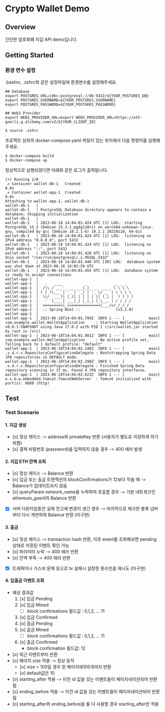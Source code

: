 # Crypto Wallet Demo

## Overview

간단한 암호화폐 지갑 API demo입니다.

## Getting Started

### 환경 변수 설정

.bashrc, .zshrc와 같은 설정파일에 환경변수를 설정해주세요.

```shell
## Database
export POSTGRES_URL=jdbc:postgresql://db:5432/${YOUR_POSTGRES_DB}
export POSTGRES_USERNAME=${YOUR_POSTGRES_USERNAME}
export POSTGRES_PASSWORD=${YOUR_POSTGRES_PASSWORD}

## Web3 Provider
export WEB3_PROVIDER_URL=export WEB3_PROVIDER_URL=https://eth-goerli.g.alchemy.com/v2/${YOUR_CLIENT_ID}
```

```shell
$ source .zshrc
```

프로젝트 상위의 docker-compose.yaml 파일이 있는 위치에서 다음 명령어를 실행해주세요.

```shell
$ docker-compose build
$ docker-compose up
```

정상적으로 실행되었다면 아래와 같은 로그가 출력됩니다.

```shell
[+] Running 2/0
 ✔ Container wallet-db-1   Created                                                                                                                                                                                                                                                                                     0.0s
 ✔ Container wallet-app-1  Created                                                                                                                                                                                                                                                                                     0.0s
Attaching to wallet-app-1, wallet-db-1
wallet-db-1   |
wallet-db-1   | PostgreSQL Database directory appears to contain a database; Skipping initialization
wallet-db-1   |
wallet-db-1   | 2023-06-18 14:04:01.424 UTC [1] LOG:  starting PostgreSQL 15.3 (Debian 15.3-1.pgdg110+1) on aarch64-unknown-linux-gnu, compiled by gcc (Debian 10.2.1-6) 10.2.1 20210110, 64-bit
wallet-db-1   | 2023-06-18 14:04:01.424 UTC [1] LOG:  listening on IPv4 address "0.0.0.0", port 5432
wallet-db-1   | 2023-06-18 14:04:01.424 UTC [1] LOG:  listening on IPv6 address "::", port 5432
wallet-db-1   | 2023-06-18 14:04:01.428 UTC [1] LOG:  listening on Unix socket "/var/run/postgresql/.s.PGSQL.5432"
wallet-db-1   | 2023-06-18 14:04:01.440 UTC [30] LOG:  database system was shut down at 2023-06-18 14:03:59 UTC
wallet-db-1   | 2023-06-18 14:04:01.455 UTC [1] LOG:  database system is ready to accept connections
wallet-app-1  |
wallet-app-1  |   .   ____          _            __ _ _
wallet-app-1  |  /\\ / ___'_ __ _ _(_)_ __  __ _ \ \ \ \
wallet-app-1  | ( ( )\___ | '_ | '_| | '_ \/ _` | \ \ \ \
wallet-app-1  |  \\/  ___)| |_)| | | | | || (_| |  ) ) ) )
wallet-app-1  |   '  |____| .__|_| |_|_| |_\__, | / / / /
wallet-app-1  |  =========|_|==============|___/=/_/_/_/
wallet-app-1  |  :: Spring Boot ::                (v3.1.0)
wallet-app-1  |
wallet-app-1  | 2023-06-18T14:04:01.799Z  INFO 1 --- [           main] com.example.wallet.WalletApplication     : Starting WalletApplication v0.0.1-SNAPSHOT using Java 17.0.2 with PID 1 (/src/wallet.jar started by root in /src)
wallet-app-1  | 2023-06-18T14:04:01.801Z  INFO 1 --- [           main] com.example.wallet.WalletApplication     : No active profile set, falling back to 1 default profile: "default"
wallet-app-1  | 2023-06-18T14:04:02.248Z  INFO 1 --- [           main] .s.d.r.c.RepositoryConfigurationDelegate : Bootstrapping Spring Data JPA repositories in DEFAULT mode.
wallet-app-1  | 2023-06-18T14:04:02.290Z  INFO 1 --- [           main] .s.d.r.c.RepositoryConfigurationDelegate : Finished Spring Data repository scanning in 37 ms. Found 4 JPA repository interfaces.
wallet-app-1  | 2023-06-18T14:04:02.623Z  INFO 1 --- [           main] o.s.b.w.embedded.tomcat.TomcatWebServer  : Tomcat initialized with port(s): 8080 (http)
```

## Test

### Test Scenario

#### 1. 지갑 생성

- [o] 정상 케이스 -> address와 privateKey 반환 (사용자가 별도로 저장하게 하기 위함)
- [o] 결제 비밀번호 (password)를 입력하지 않을 경우 -> 400 에러 발생

#### 2. 지갑 ETH 잔액 조회

- [o] 정상 케이스 -> Balance 반환
- [o] 입금 또는 출금 트랜잭션의 blockConfirmations가 12보다 작을 때 -> Balance가 업데이트되지 않음
- [o] queryParam network_name을 누락하여 호출할 경우 -> 기본 네트워크인 ethereum_goerli의 Balance 반환
- [x] 서버 다운타임동안 실제 잔고에 변경이 생긴 경우 -> 마지막으로 체크한 블록 넘버부터 다시 계싼하여 Balance 반환 (미구현)

#### 3. 출금

- [o] 정상 케이스 -> transaction hash 반환, 이후 event를 조회해보면 pending 상태로 저장된 이벤트 확인 가능
- [o] 파라미터 누락 -> 400 에러 반환
- [o] 잔액 부족 -> 400 에러 반환
- [x] 트래픽이나 가스비 문제 등으로 tx 실패시 설정한 횟수만큼 재시도 (미구현)

#### 4. 입출금 이벤트 조회

- 예상 결과값
  1. [x] 입금 Pending
  2. [o] 입금 Mined
     - [ ] block confirmations 필드값 : 0,1,2, ... 11
  3. [o] 입금 Confirmed
  4. [o] 출금 Pending
  5. [o] 출금 Mined
     - [ ] block confirmations 필드값 : 0,1,2, ... 11
  6. [o] 출금 Confirmed
     - block confirmation 필드값: 12
- [o] 최근 이벤트부터 반환
- [o] 페이지 size 적용 -> 정상 동작
  - [o] size > 100일 경우 한 페이지에100개까지 반환
  - [o] default값은 10
- [o] starting_after 적용 -> 이전 id 값을 갖는 이벤트들이 페이지네이션되어 반환됨
- [o] ending_before 적용 -> 이전 id 값을 갖는 이벤트들이 페이지네이션되어 반환됨
- [o] starting_after와 ending_before을 둘 다 사용할 경우 starting_after만 적용
